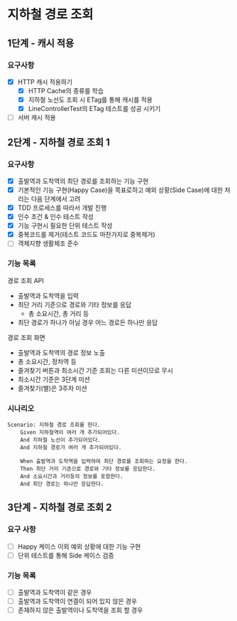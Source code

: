 # 지하철 경로 조회

## 1단계 - 캐시 적용
### 요구사항
 + [x] HTTP 캐시 적용하기
   + [x] HTTP Cache의 종류를 학습
   + [x] 지하철 노선도 조회 시 ETag를 통해 캐시를 적용
   + [x] LineControllerTest의 ETag 테스트를 성공 시키기
 + [ ] 서버 캐시 적용
 
## 2단계 - 지하철 경로 조회 1
### 요구사항
+ [x] 출발역과 도착역의 최단 경로를 조회하는 기능 구현
+ [x] 기본적인 기능 구현(Happy Case)을 목표로하고 예외 상황(Side Case)에 대한 처리는 다음 단계에서 고려
+ [x] TDD 프로세스를 따라서 개발 진행
+ [x] 인수 조건 & 인수 테스트 작성
+ [x] 기능 구현시 필요한 단위 테스트 작성
+ [x] 중복코드를 제거(테스트 코드도 마찬가지로 중복제거)
+ [ ] 객체지향 생활체조 준수

### 기능 목록
경로 조회 API
 + 출발역과 도착역을 입력
 + 최단 거리 기준으로 경로와 기타 정보를 응답
    + 총 소요시간, 총 거리 등
 + 최단 경로가 하나가 아닐 경우 어느 경로든 하나만 응답

경로 조회 화면
 + 출발역과 도착역의 경로 정보 노출
 + 총 소요시간, 정차역 등
 + 즐겨찾기 버튼과 최소시간 기준 조회는 다른 미션이므로 무시
 + 최소시간 기준은 3단계 미션
 + 즐겨찾기(별)은 3주차 미션
 
### 시나리오
 ```gherkin
Scenario: 지하철 경로 조회를 한다.
     Given 지하철역이 여러 개 추가되어있다.
     And 지하철 노선이 추가되어있다.
     And 지하철 경로가 여러 개 추가되어있다.

     When 출발역과 도착역을 입력하여 최단 경로를 조회하는 요청을 한다.
     Then 최단 거리 기준으로 경로와 기타 정보를 응답한다.
     And 소요시간과 거리등의 정보를 포함한다.
     And 최단 경로는 하나만 응답한다.
```

## 3단계 - 지하철 경로 조회 2
### 요구 사항
 + [ ] Happy 케이스 이외 예외 상황에 대한 기능 구현
 + [ ] 단위 테스트를 통해 Side 케이스 검증

### 기능 목록
 + [ ] 출발역과 도착역이 같은 경우
 + [ ] 출발역과 도착역이 연결이 되어 있지 않은 경우
 + [ ] 존재하지 않은 출발역이나 도착역을 조회 할 경우